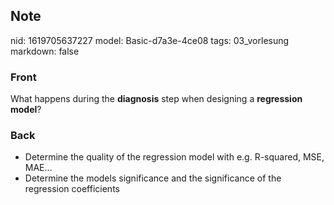 ## Note
nid: 1619705637227
model: Basic-d7a3e-4ce08
tags: 03_vorlesung
markdown: false

### Front
What happens during the <b>diagnosis</b> step when designing a
<b>regression model</b>?

### Back
<div>
  <div>
    <ul>
      <li>Determine the quality of the regression model with e.g.
      R-squared, MSE, MAE…
      <li>Determine the models significance and the significance of
      the regression coefficients
    </ul>
  </div>
</div>
